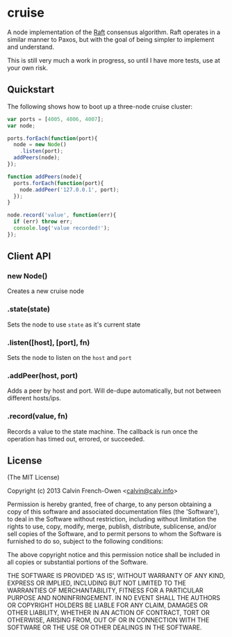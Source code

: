 
# cruise

  A node implementation of the [Raft][paper] consensus algorithm. Raft operates in a similar manner to Paxos, but with the goal of being simpler to implement and understand.

  This is still very much a work in progress, so until I have more tests, use at your own risk.

[paper]: https://ramcloud.stanford.edu/wiki/download/attachments/11370504/raft.pdf

## Quickstart

  The following shows how to boot up a three-node cruise cluster:

```js
var ports = [4005, 4006, 4007];
var node;

ports.forEach(function(port){
  node = new Node()
    .listen(port);
  addPeers(node);
});

function addPeers(node){
  ports.forEach(function(port){
    node.addPeer('127.0.0.1', port);
  });
}

node.record('value', function(err){
  if (err) throw err;
  console.log('value recorded!');
});
```

## Client API

### new Node()

  Creates a new cruise node

### .state(state)

  Sets the node to use `state` as it's current state

### .listen([host], [port], fn)

  Sets the node to listen on the `host` and `port`

### .addPeer(host, port)

  Adds a peer by host and port. Will de-dupe automatically, but not between different hosts/ips.

### .record(value, fn)

  Records a value to the state machine. The callback is run once the operation has timed out, errored, or succeeded.


## License

(The MIT License)

Copyright (c) 2013 Calvin French-Owen &lt;calvin@calv.info&gt;

Permission is hereby granted, free of charge, to any person obtaining
a copy of this software and associated documentation files (the
'Software'), to deal in the Software without restriction, including
without limitation the rights to use, copy, modify, merge, publish,
distribute, sublicense, and/or sell copies of the Software, and to
permit persons to whom the Software is furnished to do so, subject to
the following conditions:

The above copyright notice and this permission notice shall be
included in all copies or substantial portions of the Software.

THE SOFTWARE IS PROVIDED 'AS IS', WITHOUT WARRANTY OF ANY KIND,
EXPRESS OR IMPLIED, INCLUDING BUT NOT LIMITED TO THE WARRANTIES OF
MERCHANTABILITY, FITNESS FOR A PARTICULAR PURPOSE AND NONINFRINGEMENT.
IN NO EVENT SHALL THE AUTHORS OR COPYRIGHT HOLDERS BE LIABLE FOR ANY
CLAIM, DAMAGES OR OTHER LIABILITY, WHETHER IN AN ACTION OF CONTRACT,
TORT OR OTHERWISE, ARISING FROM, OUT OF OR IN CONNECTION WITH THE
SOFTWARE OR THE USE OR OTHER DEALINGS IN THE SOFTWARE.